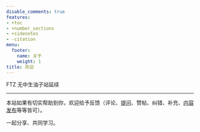 ```yaml
---
disable_comments: true
features:
- +toc
- +number_sections
- +sidenotes
- -citation
menu:
  footer:
    name: 关于
    weight: 1
title: 欢迎
---
```


FTZ 无中生油子站延续

----

本站如果有切实帮助到你，欢迎给予反馈（评论、[提问](https://github.com/pftz/pftz/issues)、赞帖、纠错、补充、[内容发布](https://github.com/pftz/pftz/pulls)等等皆可）。

一起分享、共同学习。
